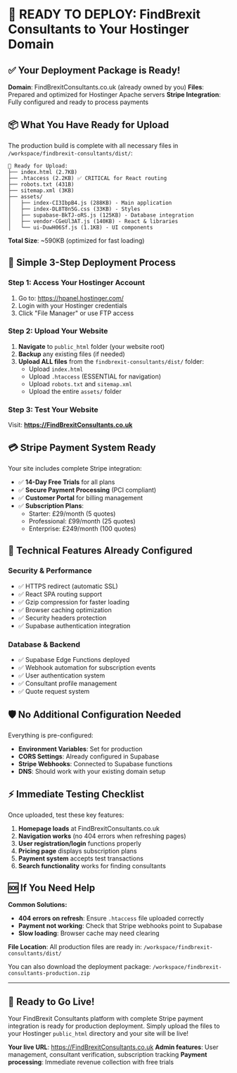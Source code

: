 # 🚀 READY TO DEPLOY: FindBrexit Consultants to Your Hostinger Domain

## ✅ Your Deployment Package is Ready!

**Domain**: FindBrexitConsultants.co.uk (already owned by you)
**Files**: Prepared and optimized for Hostinger Apache servers
**Stripe Integration**: Fully configured and ready to process payments

## 📦 What You Have Ready for Upload

The production build is complete with all necessary files in `/workspace/findbrexit-consultants/dist/`:

```
📁 Ready for Upload:
├── index.html (2.7KB)
├── .htaccess (2.2KB) ✅ CRITICAL for React routing
├── robots.txt (431B)
├── sitemap.xml (3KB) 
├── assets/
│   ├── index-CI3IbpB4.js (288KB) - Main application
│   ├── index-DL8T8n5G.css (33KB) - Styles
│   ├── supabase-BkTJ-oRS.js (125KB) - Database integration
│   ├── vendor-CGeUl3AT.js (140KB) - React & libraries
│   └── ui-DuwH06Sf.js (1.1KB) - UI components
```

**Total Size**: ~590KB (optimized for fast loading)

## 🎯 Simple 3-Step Deployment Process

### Step 1: Access Your Hostinger Account
1. Go to: https://hpanel.hostinger.com/
2. Login with your Hostinger credentials
3. Click "File Manager" or use FTP access

### Step 2: Upload Your Website
1. **Navigate** to `public_html` folder (your website root)
2. **Backup** any existing files (if needed)
3. **Upload ALL files** from the `findbrexit-consultants/dist/` folder:
   - Upload `index.html`
   - Upload `.htaccess` (ESSENTIAL for navigation)
   - Upload `robots.txt` and `sitemap.xml`
   - Upload the entire `assets/` folder

### Step 3: Test Your Website
Visit: **https://FindBrexitConsultants.co.uk**

## 💳 Stripe Payment System Ready

Your site includes complete Stripe integration:
- ✅ **14-Day Free Trials** for all plans
- ✅ **Secure Payment Processing** (PCI compliant)
- ✅ **Customer Portal** for billing management
- ✅ **Subscription Plans**:
  - Starter: £29/month (5 quotes)
  - Professional: £99/month (25 quotes)
  - Enterprise: £249/month (100 quotes)

## 🔧 Technical Features Already Configured

### Security & Performance
- ✅ HTTPS redirect (automatic SSL)
- ✅ React SPA routing support
- ✅ Gzip compression for faster loading
- ✅ Browser caching optimization
- ✅ Security headers protection
- ✅ Supabase authentication integration

### Database & Backend
- ✅ Supabase Edge Functions deployed
- ✅ Webhook automation for subscription events
- ✅ User authentication system
- ✅ Consultant profile management
- ✅ Quote request system

## 🛡️ No Additional Configuration Needed

Everything is pre-configured:
- **Environment Variables**: Set for production
- **CORS Settings**: Already configured in Supabase
- **Stripe Webhooks**: Connected to Supabase functions
- **DNS**: Should work with your existing domain setup

## ⚡ Immediate Testing Checklist

Once uploaded, test these key features:
1. **Homepage loads** at FindBrexitConsultants.co.uk
2. **Navigation works** (no 404 errors when refreshing pages)
3. **User registration/login** functions properly
4. **Pricing page** displays subscription plans
5. **Payment system** accepts test transactions
6. **Search functionality** works for finding consultants

## 🆘 If You Need Help

**Common Solutions:**
- **404 errors on refresh**: Ensure `.htaccess` file uploaded correctly
- **Payment not working**: Check that Stripe webhooks point to Supabase
- **Slow loading**: Browser cache may need clearing

**File Location**: All production files are ready in:
`/workspace/findbrexit-consultants/dist/`

You can also download the deployment package:
`/workspace/findbrexit-consultants-production.zip`

---

## 🎉 Ready to Go Live!

Your FindBrexit Consultants platform with complete Stripe payment integration is ready for production deployment. Simply upload the files to your Hostinger `public_html` directory and your site will be live!

**Your live URL**: https://FindBrexitConsultants.co.uk
**Admin features**: User management, consultant verification, subscription tracking
**Payment processing**: Immediate revenue collection with free trials
